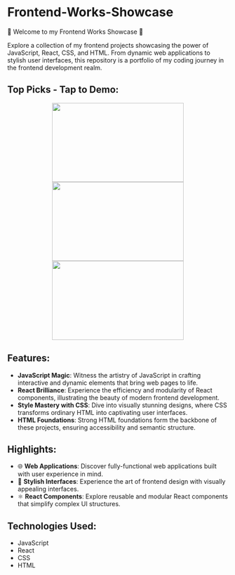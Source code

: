 # Frontend-Works-Showcase

🚀 Welcome to my Frontend Works Showcase 🚀

Explore a collection of my frontend projects showcasing the power of JavaScript, React, CSS, and HTML. From dynamic web applications to stylish user interfaces, this repository is a portfolio of my coding journey in the frontend development realm.


## Top Picks - Tap to Demo:
<div align="center">
<a target="_blank" href="https://nithishgitsrc.github.io/Frontend-Works-Showcase/glassy-login-snow-animation/">
<img src="https://github.com/NithishGitSrc/Frontend-Works-Showcase/assets/126682106/27b98f2c-d978-4e62-b61e-5cfba4253fcc.png"   height=180 width="300" />
</a>

<a target="_blank" href="https://nithishgitsrc.github.io/Frontend-Works-Showcase/SignUp-Page-LostNFoundU/SignUp.html">
<img src="https://github.com/NithishGitSrc/Frontend-Works-Showcase/assets/126682106/34191659-4282-402d-83b3-74225f6c0983.png"  height=180 width="300"/>
</a>


<a target="_blank" href="https://nithishgitsrc.github.io/Frontend-Works-Showcase/Veggies-Card-Design/index.html">
<img src="https://github.com/NithishGitSrc/Frontend-Works-Showcase/assets/126682106/22894a23-3513-4899-af98-8a98065c199a.png"  height=180 width="300"/>
</a>

</div>

 
## Features:

- **JavaScript Magic**: Witness the artistry of JavaScript in crafting interactive and dynamic elements that bring web pages to life.
- **React Brilliance**: Experience the efficiency and modularity of React components, illustrating the beauty of modern frontend development.
- **Style Mastery with CSS**: Dive into visually stunning designs, where CSS transforms ordinary HTML into captivating user interfaces.
- **HTML Foundations**: Strong HTML foundations form the backbone of these projects, ensuring accessibility and semantic structure.

## Highlights:

- 🌐 **Web Applications**: Discover fully-functional web applications built with user experience in mind.
- 🎨 **Stylish Interfaces**: Experience the art of frontend design with visually appealing interfaces.
- ⚛️ **React Components**: Explore reusable and modular React components that simplify complex UI structures.

## Technologies Used:

- JavaScript
- React
- CSS
- HTML
